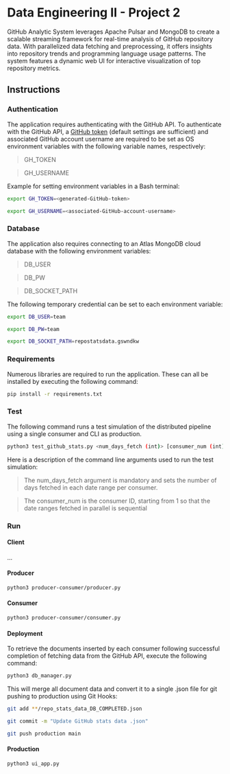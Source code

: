 # Data Engineering II - Project 2
GitHub Analytic System leverages Apache Pulsar and MongoDB to create a scalable streaming framework for real-time analysis of GitHub repository data. With parallelized data fetching and preprocessing, it offers insights into repository trends and programming language usage patterns. The system features a dynamic web UI for interactive visualization of top repository metrics.
## Instructions

### Authentication

The application requires authenticating with the GitHub API. To authenticate with the GitHub API, a [GitHub token](https://github.com/settings/personal-access-tokens/new) (default settings are sufficient) and associated GitHub account username are required to be set as OS environment variables with the following variable names, respectively:

> GH_TOKEN

> GH_USERNAME

Example for setting environment variables in a Bash terminal:

```bash
export GH_TOKEN=<generated-GitHub-token>
```
```bash
export GH_USERNAME=<associated-GitHub-account-username>
```

### Database

The application also requires connecting to an Atlas MongoDB cloud database with the following environment variables:

> DB_USER

> DB_PW

> DB_SOCKET_PATH

The following temporary credential can be set to each environment variable:

```bash
export DB_USER=team
```
```bash
export DB_PW=team
```
```bash
export DB_SOCKET_PATH=repostatsdata.gswndkw
```

### Requirements

Numerous libraries are required to run the application. These can all be installed by executing the following command:

```bash
pip install -r requirements.txt
```

### Test

The following command runs a test simulation of the distributed pipeline using a single consumer and CLI as production.

```bash
python3 test_github_stats.py <num_days_fetch (int)> [consumer_num (int)]
```

Here is a description of the command line arguments used to run the test simulation:

> The num_days_fetch argument is mandatory and sets the number of days fetched in each date range per consumer. 

> The consumer_num is the consumer ID, starting from 1 so that the date ranges fetched in parallel is sequential

### Run

#### Client

...

#### Producer

```bash
python3 producer-consumer/producer.py
```

#### Consumer

```bash
python3 producer-consumer/consumer.py
```

#### Deployment

To retrieve the documents inserted by each consumer following successful completion of fetching data from the GitHub API, execute the following command:

```bash
python3 db_manager.py
```

This will merge all document data and convert it to a single .json file for git pushing to production using Git Hooks:

```bash
git add **/repo_stats_data_DB_COMPLETED.json
```
```bash
git commit -m "Update GitHub stats data .json"
```
```bash
git push production main
```

#### Production

```bash
python3 ui_app.py
```
